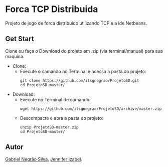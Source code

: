 # Forca TCP Distribuida
Projeto de jogo de forca distribuído utilizando TCP e a ide Netbeans.
## Get Start
Clone ou faça o Download do projeto em .zip (via terminal/manual) para sua maquina.
- Clone:
  - Execute o camando no Terminal e acessa a pasta do projeto:
    ```
    git clone https://github.com/itsgnegrao/ProjetoSD.git
    cd ProjetoSD-master/
    ```
- Download:
  - Execute no Terminal de comando:
    ```
    wget https://github.com/itsgnegrao/ProjetoSD/archive/master.zip
    ```
  - Descompacte e abra a pasta do projeto:
    ```
    unzip ProjetoSD-master.zip
    cd ProjetoSD-master/
    ```
## Autor
[Gabriel Negrão Silva](https://github.com/itsgnegrao), [Jennifer Izabel](https://github.com/JenniferIzabel).
